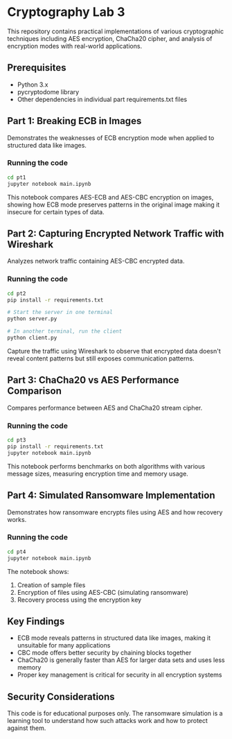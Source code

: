 # Cryptography Lab 3

This repository contains practical implementations of various cryptographic techniques including AES encryption, ChaCha20 cipher, and analysis of encryption modes with real-world applications.

## Prerequisites

- Python 3.x
- pycryptodome library
- Other dependencies in individual part requirements.txt files

## Part 1: Breaking ECB in Images

Demonstrates the weaknesses of ECB encryption mode when applied to structured data like images.

### Running the code

```bash
cd pt1
jupyter notebook main.ipynb
```

This notebook compares AES-ECB and AES-CBC encryption on images, showing how ECB mode preserves patterns in the original image making it insecure for certain types of data.

## Part 2: Capturing Encrypted Network Traffic with Wireshark

Analyzes network traffic containing AES-CBC encrypted data.

### Running the code

```bash
cd pt2
pip install -r requirements.txt

# Start the server in one terminal
python server.py

# In another terminal, run the client
python client.py
```

Capture the traffic using Wireshark to observe that encrypted data doesn't reveal content patterns but still exposes communication patterns.

## Part 3: ChaCha20 vs AES Performance Comparison

Compares performance between AES and ChaCha20 stream cipher.

### Running the code

```bash
cd pt3
pip install -r requirements.txt
jupyter notebook main.ipynb
```

This notebook performs benchmarks on both algorithms with various message sizes, measuring encryption time and memory usage.

## Part 4: Simulated Ransomware Implementation

Demonstrates how ransomware encrypts files using AES and how recovery works.

### Running the code

```bash
cd pt4
jupyter notebook main.ipynb
```

The notebook shows:

1. Creation of sample files
2. Encryption of files using AES-CBC (simulating ransomware)
3. Recovery process using the encryption key

## Key Findings

- ECB mode reveals patterns in structured data like images, making it unsuitable for many applications
- CBC mode offers better security by chaining blocks together
- ChaCha20 is generally faster than AES for larger data sets and uses less memory
- Proper key management is critical for security in all encryption systems

## Security Considerations

This code is for educational purposes only. The ransomware simulation is a learning tool to understand how such attacks work and how to protect against them.

